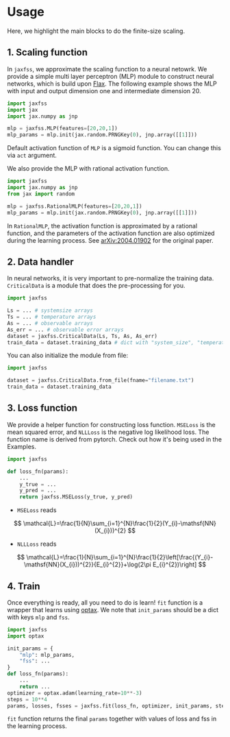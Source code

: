 # Usage
Here, we highlight the main blocks to do the finite-size scaling.

## 1. Scaling function
In `jaxfss`, we approximate the scaling function to a neural netowrk.
We provide a simple multi layer perceptron (MLP) module to construct neural networks, which is build upon [Flax](https://github.com/google/flax).
The following example shows the MLP with input and output dimension one and intermediate dimension 20.
```python
import jaxfss
import jax
import jax.numpy as jnp

mlp = jaxfss.MLP(features=[20,20,1])
mlp_params = mlp.init(jax.random.PRNGKey(0), jnp.array([[1]]))
```
Default activation function of `MLP` is a sigmoid function. You can change this via `act` argument.

We also provide the MLP with rational activation function.
```python
import jaxfss
import jax.numpy as jnp
from jax import random

mlp = jaxfss.RationalMLP(features=[20,20,1])
mlp_params = mlp.init(jax.random.PRNGKey(0), jnp.array([[1]]))
```
In `RationalMLP`, the activation function is approximated by a rational function,
and the parameters of the activation function are also optimized during the learning process. See [arXiv:2004.01902](https://arxiv.org/abs/2004.01902) for the original paper.

## 2. Data handler
In neural networks, it is very important to pre-normalize the training data.
`CriticalData` is a module that does the pre-processing for you.

```python
import jaxfss

Ls = ... # systemsize arrays
Ts = ... # temperature arrays
As = ... # observable arrays
As_err = ... # observable error arrays
dataset = jaxfss.CriticalData(Ls, Ts, As, As_err)
train_data = dataset.training_data # dict with "system_size", "temperature", "observable", "observable_var"
```
You can also initialize the module from file:
```python
import jaxfss

dataset = jaxfss.CriticalData.from_file(fname="filename.txt")
train_data = dataset.training_data
```

## 3. Loss function
We provide a helper function for constructing loss function.
`MSELoss` is the mean squared error, and `NLLLoss` is the negative log likelihood loss.
The function name is derived from pytorch.
Check out how it's being used in the Examples.
```python
import jaxfss

def loss_fn(params):
    ...
    y_true = ...
    y_pred = ...
    return jaxfss.MSELoss(y_true, y_pred)
```
- `MSELoss` reads

$$
\mathcal{L}=\frac{1}{N}\sum_{i=1}^{N}\frac{1}{2}(Y_{i}-\mathsf{NN}(X_{i}))^{2}
$$

- `NLLLoss` reads

$$
\mathcal{L}=\frac{1}{N}\sum_{i=1}^{N}\frac{1}{2}\left[\frac{(Y_{i}-\mathsf{NN}(X_{i}))^{2}}{E_{i}^{2}}+\log(2\pi E_{i}^{2})\right]
$$

## 4. Train
Once everything is ready, all you need to do is learn!
`fit` function is a wrapper that learns using [optax](https://github.com/deepmind/optax).
We note that `init_params` should be a dict with keys `mlp` and `fss`.

```python
import jaxfss
import optax

init_params = {
    "mlp": mlp_params,
    "fss": ...
}
def loss_fn(params):
    ...
    return ...
optimizer = optax.adam(learning_rate=10**-3)
steps = 10**4
params, losses, fsses = jaxfss.fit(loss_fn, optimizer, init_params, steps)
```
`fit` function returns the final `params` together with values of loss and fss in the learning process.
